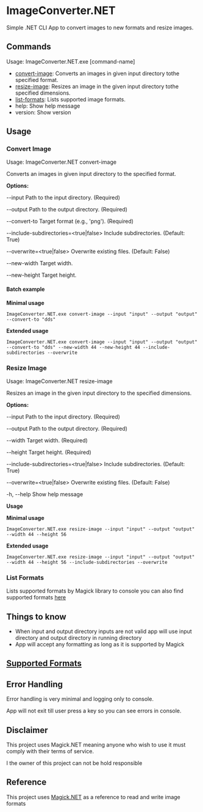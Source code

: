 # ImageConverter.NET
Simple .NET CLI App to convert images to new formats and resize images.

## Commands
Usage: ImageConverter.NET.exe [command-name]

- [convert-image](#convert-image): Converts an images in given input directory tothe specified format.
- [resize-image](#resize-image): Resizes an image in the given input directory tothe specified dimensions.
- [list-formats](#list-formats): Lists supported image formats.
- help: Show help message
- version: Show version

## Usage

### Convert Image
Usage: ImageConverter.NET convert-image

Converts an images in given input directory to the specified format.

**Options:**

--input <String>                         Path to the input directory. (Required)

--output <String>                        Path to the output directory. (Required)

--convert-to <String>                    Target format (e.g., 'png'). (Required)

--include-subdirectories=<true|false>    Include subdirectories. (Default: True)

--overwrite=<true|false>                             Overwrite existing files. (Default: False)

--new-width <Int32>                      Target width.

--new-height <Int32>                     Target height.
  

#### Batch example

**Minimal usage**
```batch
ImageConverter.NET.exe convert-image --input "input" --output "output" --convert-to "dds"
```

**Extended usage**
```batch
ImageConverter.NET.exe convert-image --input "input" --output "output" --convert-to "dds" --new-width 44 --new-height 44 --include-subdirectories --overwrite
```

### Resize Image
Usage: ImageConverter.NET resize-image

Resizes an image in the given input directory to the specified dimensions.

**Options:**

--input <String>     Path to the input directory. (Required)

--output <String>    Path to the output directory. (Required)

--width <Int32>      Target width. (Required)

--height <Int32>     Target height. (Required)

--include-subdirectories=<true|false>    Include subdirectories. (Default: True)

--overwrite=<true|false>                             Overwrite existing files. (Default: False)

-h, --help           Show help message

**Usage**

**Minimal usage**
```batch
ImageConverter.NET.exe resize-image --input "input" --output "output" --width 44 --height 56
```

**Extended usage**
```batch
ImageConverter.NET.exe resize-image --input "input" --output "output" --width 44 --height 56 --include-subdirectories --overwrite
```

### List Formats
Lists supported formats by Magick library to console you can also find supported formats [here](doc/formats.md)

## Things to know
- When input and output directory inputs are not valid app will use input directory and output directory in running directory
- App will accept any formatting as long as it is supported by Magick


## [Supported Formats](doc/formats.md)

## Error Handling
Error handling is very minimal and logging only to console.

App will not exit till user press a key so you can see errors in console.


## Disclaimer
This project uses Magick.NET meaning anyone who wish to use it must comply with their terms of service.

I the owner of this project can not be hold responsible

## Reference
This project uses [Magick.NET](https://github.com/dlemstra/Magick.NET) as a reference to read and write image formats